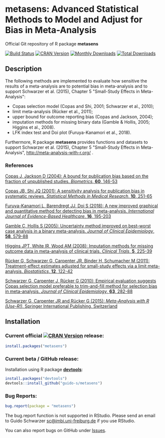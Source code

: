# metasens: Advanced Statistical Methods to Model and Adjust for Bias in Meta-Analysis
Official Git repository of R package **metasens**

[![Build Status](https://travis-ci.org/guido-s/metasens.svg?branch=master)](https://travis-ci.org/guido-s/metasens)
[![CRAN Version](http://www.r-pkg.org/badges/version/metasens)](https://cran.r-project.org/package=metasens)
[![Monthly Downloads](http://cranlogs.r-pkg.org/badges/metasens)](http://cranlogs.r-pkg.org/badges/metasens)
[![Total Downloads](http://cranlogs.r-pkg.org/badges/grand-total/metasens)](http://cranlogs.r-pkg.org/badges/grand-total/metasens)


## Description

The following methods are implemented to evaluate how sensitive the results of a meta-analysis are to potential bias in meta-analysis and to support Schwarzer et al. (2015), Chapter 5 "Small-Study Effects in Meta-Analysis":
 - Copas selection model (Copas and Shi, 2001; Schwarzer et al., 2010);
 - limit meta-analysis (Rücker et al., 2011);
 - upper bound for outcome reporting bias (Copas and Jackson, 2004);
 - imputation methods for missing binary data (Gamble & Hollis, 2005; Higgins et al., 2008).
 - LFK index test and Doi plot (Furuya-Kanamori et al., 2018).

Furthermore, R package **metasens** provides functions and datasets to
support Schwarzer et al. (2015), Chapter 5 "Small-Study Effects in
Meta-Analysis", http://meta-analysis-with-r.org/ .

### References

[Copas J, Jackson D (2004): A bound for publication bias based on the fraction of unpublished studies. *Biometrics*, **60**, 146-53](https://scholar.google.de/scholar?q=Copas+Jackson+2004+A+bound+for+publication+bias+based+on+the+fraction+of+unpublished+studies)

[Copas JB, Shi JQ (2001): A sensitivity analysis for publication bias in systematic reviews. *Statistical Methods in Medical Research*, **10**, 251-65](https://scholar.google.de/scholar?q=Copas+Shi+2001+A+sensitivity+analysis+for+publication+bias+in+systematic+reviews)


[Furuya-Kanamori L, Barendregt JJ, Doi S (2018): A new improved graphical and quantitative method for detecting bias in meta-analysis. *International Journal of Evidence-Based Healthcare*, **16**, 195-203](https://scholar.google.de/scholar?q=10.1097%2FXEB.0000000000000141)

[Gamble C, Hollis S (2005): Uncertainty method improved on best–worst case analysis in a binary meta-analysis. *Journal of Clinical Epidemiology*, **58**, 579-88](https://scholar.google.de/scholar?q=Gamble+Hollis+2005+Uncertainty+Meta)

[Higgins JPT, White IR, Wood AM (2008): Imputation methods for missing outcome data in meta-analysis of clinical trials. *Clinical Trials*, **5**, 225-39](https://scholar.google.de/scholar?q=Higgins+White+Wood+2008+Imputation+methods+Clinical+Trials)

[Rücker G, Schwarzer G, Carpenter JR, Binder H, Schumacher M (2011): Treatment-effect estimates adjusted for small-study effects via a limit meta-analysis. *Biostatistics*, **12**, 122-42](https://scholar.google.de/scholar?q=Rücker+Schwarzer+Carpenter+Binder+Schumacher+2011+Treatment-effect+estimates+adjusted+for+small-study+effects+via+a+limit+meta-analysis)

[Schwarzer G, Carpenter J, Rücker G (2010): Empirical evaluation suggests Copas selection model preferable to trim-and-fill method for selection bias in meta-analysis. *Journal of Clinical Epidemiology*, **63**, 282-88](https://scholar.google.de/scholar?q=Schwarzer+Carpenter+Rücker+2010+Empirical+evaluation+suggests+Copas+selection+model+preferable+to+trim-and-fill+method+for+selection+bias+in+meta-analysis)

[Schwarzer G, Carpenter JR and Rücker G (2015): *Meta-Analysis with R (Use-R!)*. Springer International Publishing, Switzerland](http://www.springer.com/gp/book/9783319214153)


## Installation

### Current official [![CRAN Version](http://www.r-pkg.org/badges/version/metasens)](https://cran.r-project.org/package=metasens) release:
```r
install.packages("metasens")
```

### Current beta / GitHub release:

Installation using R package
[**devtools**](https://cran.r-project.org/package=devtools):
```r
install.packages("devtools")
devtools::install_github("guido-s/metasens")
```


### Bug Reports:

```r
bug.report(package = "metasens")
```

The bug.report function is not supported in RStudio. Please send an
email to Guido Schwarzer <sc@imbi.uni-freiburg.de> if you use RStudio.

You can also report bugs on GitHub under [Issues](https://github.com/guido-s/metasens/issues).
